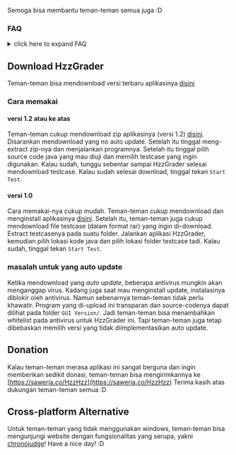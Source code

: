 Semoga bisa membantu teman-teman semua juga :D

### FAQ

<details> <summary>click here to expand FAQ</summary>


- java --version, javac --version, dan JNI error

  Hal ini biasanya disebabkan karena versi java yang sudah terinstall di laptop teman-teman perlu diupdate. Bisa juga karena ada miskonfigurasi pada instalasi JDK teman-teman. Solusinya bisa dilihat [di sini](https://github.com/Hzzkygcs/SDA/blob/master/.misc/java%20--version%20error.md)

- IOException

  Teman-teman coba periksa kembali apakah ada `final` pada variabel IO (seperti `in` atau `out` misalnya). Jika ada, teman-teman bisa menghapus keyword final pada variabel tersebut.

- Mengubah batas waktu TLE

  Untuk mengubah batas waktu TLE, teman-teman bisa mengubah isi file `.configurations\time_limit_in_ms.txt` dengan suatu bilangan bulat. Pastikan file hanya terdiri atas **1 baris**, dan **tidak ada karakter spasi maupun newline** di dalamnya.

- Output program berbeda dengan output pada VSCode/Intellij

  Jika hal ini terjadi, coba inisiasikan semua static variable pada awal-awal fungsi main(). Misal jika kita punya:  `public static int my_variable = 3;`, maka tambahkan: 

  ```java
  public static void main(String[] args) {
  	my_variable = 3;
  	// kode anda
  }
  ```

- Stuck di "parsing and wrapping your copied ..."  (solved in v1.3)

  Biasanya ini karena HzzGrader tidak bisa membaca/menulis ke folder `HzzGrader/bin/`. Merestart laptop atau kill process `java.exe` dan `javaw.exe` biasanya menjadi solusi umum. Pastikan juga tidak ada dua/lebih window HzzGrader yang terbuka secara bersamaan.

- Membuka file log.txt

  File log.txt dapat dibuka dengan cara klik kanan pada tulisan/logo HzzGrader (di pojok kiri atas)



</details>





## Download HzzGrader

Teman-teman bisa mendownload versi terbaru aplikasinya [disini](https://github.com/Hzzkygcs/SDA/releases)

### Cara memakai

#### versi 1.2 atau ke atas

Teman-teman cukup mendownload zip aplikasinya (versi 1.2) [disini](https://github.com/Hzzkygcs/SDA/releases). Disarankan mendownload yang no auto update. Setelah itu tinggal meng-extract zip-nya dan menjalankan programnya. Setelah itu tinggal pilih source code java yang mau diuji dan memilih testcase yang ingin digunakan. Kalau sudah, tunggu sebentar sampai HzzGrader selesai mendownload testcase. Kalau sudah selesai download, tinggal tekan `Start Test`.

#### versi 1.0

Cara memakai-nya cukup mudah. Teman-teman cukup mendownload dan menginstall aplikasinya [disini](https://github.com/Hzzkygcs/SDA/releases). Setelah itu, teman-teman juga cukup mendownload file testcase (dalam format rar) yang ingin di-download. Extract testcasenya pada suatu folder. Jalankan aplikasi HzzGrader, kemudian pilih lokasi kode java dan pilih lokasi folder testcase tadi. Kalau sudah, tinggal tekan `Start Test`.

### masalah untuk yang auto update

Ketika mendownload yang *auto update*, beberapa antivirus mungkin akan menganggap virus. Kadang juga saat mau menginstall update, instalasinya diblokir oleh antivirus. Namun sebenarnya teman-teman tidak perlu khawatir. Program yang di-upload ini transparan dan source-codenya dapat dilihat pada folder `GUI Version/`. Jadi teman-teman bisa menambahkan whitelist pada antivirus untuk HzzGrader ini. Tapi teman-teman juga tetap dibebaskan memilih versi yang tidak diimplementasikan auto update.



## Donation

Kalau teman-teman merasa aplikasi ini sangat berguna dan ingin memberikan sedikit donasi, teman-teman bisa mengirimkannya ke [https://saweria.co/HzzHzz](https://saweria.co/HzzHzz) 
Terima kasih atas dukungan teman-teman semua :D



## Cross-platform Alternative

Untuk teman-teman yang tidak menggunakan windows, teman-teman bisa mengunjungi website dengan fungsionalitas yang serupa, yakni [chronojudge](https://chronojudge.netlify.app/)! Have a nice day! :D

